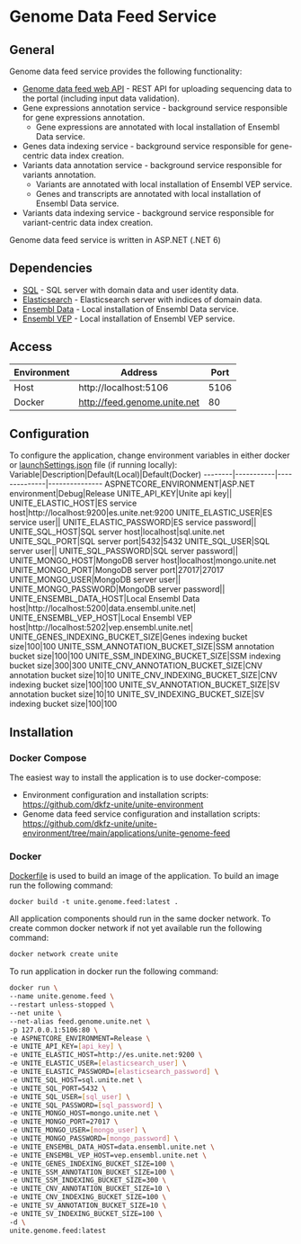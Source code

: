 # Genome Data Feed Service

## General
Genome data feed service provides the following functionality:
- [Genome data feed web API](Docs/api.md) - REST API for uploading sequencing data to the portal (including input data validation).
- Gene expressions annotation service - background service responsible for gene expressions annotation.
  - Gene expressions are annotated with local installation of Ensembl Data service.
- Genes data indexing service - background service responsible for gene-centric data index creation.
- Variants data annotation service - background service responsible for variants annotation.
  - Variants are annotated with local installation of Ensembl VEP service.
  - Genes and transcripts are annotated with local installation of Ensembl Data service.
- Variants data indexing service - background service responsible for variant-centric data index creation.

Genome data feed service is written in ASP.NET (.NET 6)

## Dependencies
- [SQL](https://github.com/dkfz-unite/unite-environment/tree/main/programs/postgresql) - SQL server with domain data and user identity data.
- [Elasticsearch](https://github.com/dkfz-unite/unite-environment/tree/main/programs/elasticsearch) - Elasticsearch server with indices of domain data.
- [Ensembl Data](https://github.com/dkfz-unite/unite-environment/tree/main/applications/unite-ensembl-data) - Local installation of Ensembl Data service.
- [Ensembl VEP](https://github.com/dkfz-unite/unite-environment/tree/main/applications/unite-ensembl-vep) - Local installation of Ensembl VEP service.

## Access
Environment|Address|Port
-----------|-------|----
Host|http://localhost:5106|5106
Docker|http://feed.genome.unite.net|80

## Configuration
To configure the application, change environment variables in either docker or [launchSettings.json](https://github.com/dkfz-unite/unite-genome-feed/blob/main/Unite.Genome.Feed.Web/Properties/launchSettings.json) file (if running locally):
Variable|Description|Default(Local)|Default(Docker)
--------|-----------|--------------|---------------
ASPNETCORE_ENVIRONMENT|ASP.NET environment|Debug|Release
UNITE_API_KEY|Unite api key||
UNITE_ELASTIC_HOST|ES service host|http://localhost:9200|es.unite.net:9200
UNITE_ELASTIC_USER|ES service user||
UNITE_ELASTIC_PASSWORD|ES service password||
UNITE_SQL_HOST|SQL server host|localhost|sql.unite.net
UNITE_SQL_PORT|SQL server port|5432|5432
UNITE_SQL_USER|SQL server user||
UNITE_SQL_PASSWORD|SQL server password||
UNITE_MONGO_HOST|MongoDB server host|localhost|mongo.unite.net
UNITE_MONGO_PORT|MongoDB server port|27017|27017
UNITE_MONGO_USER|MongoDB server user||
UNITE_MONGO_PASSWORD|MongoDB server password||
UNITE_ENSEMBL_DATA_HOST|Local Ensembl Data host|http://localhost:5200|data.ensembl.unite.net|
UNITE_ENSEMBL_VEP_HOST|Local Ensembl VEP host|http://localhost:5202|vep.ensembl.unite.net|
UNITE_GENES_INDEXING_BUCKET_SIZE|Genes indexing bucket size|100|100
UNITE_SSM_ANNOTATION_BUCKET_SIZE|SSM annotation bucket size|100|100
UNITE_SSM_INDEXING_BUCKET_SIZE|SSM indexing bucket size|300|300
UNITE_CNV_ANNOTATION_BUCKET_SIZE|CNV annotation bucket size|10|10
UNITE_CNV_INDEXING_BUCKET_SIZE|CNV indexing bucket size|100|100
UNITE_SV_ANNOTATION_BUCKET_SIZE|SV annotation bucket size|10|10
UNITE_SV_INDEXING_BUCKET_SIZE|SV indexing bucket size|100|100


## Installation

### Docker Compose
The easiest way to install the application is to use docker-compose:
- Environment configuration and installation scripts: https://github.com/dkfz-unite/unite-environment
- Genome data feed service configuration and installation scripts: https://github.com/dkfz-unite/unite-environment/tree/main/applications/unite-genome-feed

### Docker
[Dockerfile](https://github.com/dkfz-unite/unite-genome-feed/blob/main/Dockerfile) is used to build an image of the application.
To build an image run the following command:
```
docker build -t unite.genome.feed:latest .
```

All application components should run in the same docker network.
To create common docker network if not yet available run the following command:
```bash
docker network create unite
```

To run application in docker run the following command:
```bash
docker run \
--name unite.genome.feed \
--restart unless-stopped \
--net unite \
--net-alias feed.genome.unite.net \
-p 127.0.0.1:5106:80 \
-e ASPNETCORE_ENVIRONMENT=Release \
-e UNITE_API_KEY=[api_key] \
-e UNITE_ELASTIC_HOST=http://es.unite.net:9200 \
-e UNITE_ELASTIC_USER=[elasticsearch_user] \
-e UNITE_ELASTIC_PASSWORD=[elasticsearch_password] \
-e UNITE_SQL_HOST=sql.unite.net \
-e UNITE_SQL_PORT=5432 \
-e UNITE_SQL_USER=[sql_user] \
-e UNITE_SQL_PASSWORD=[sql_password] \
-e UNITE_MONGO_HOST=mongo.unite.net \
-e UNITE_MONGO_PORT=27017 \
-e UNITE_MONGO_USER=[mongo_user] \
-e UNITE_MONGO_PASSWORD=[mongo_password] \
-e UNITE_ENSEMBL_DATA_HOST=data.ensembl.unite.net \
-e UNITE_ENSEMBL_VEP_HOST=vep.ensembl.unite.net \
-e UNITE_GENES_INDEXING_BUCKET_SIZE=100 \
-e UNITE_SSM_ANNOTATION_BUCKET_SIZE=100 \
-e UNITE_SSM_INDEXING_BUCKET_SIZE=300 \
-e UNITE_CNV_ANNOTATION_BUCKET_SIZE=10 \
-e UNITE_CNV_INDEXING_BUCKET_SIZE=100 \
-e UNITE_SV_ANNOTATION_BUCKET_SIZE=10 \
-e UNITE_SV_INDEXING_BUCKET_SIZE=100 \
-d \
unite.genome.feed:latest
```

